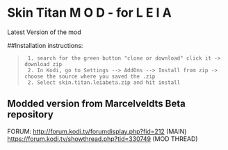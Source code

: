# Skin Titan M O D - for L E I A
Latest Version of the mod

##Installation instructions:
>
>      1. search for the green button "clone or download" click it -> download zip
>      2. In Kodi, go to Settings --> AddOns --> Install from zip -> choose the source where you saved the .zip
>      2. Select skin.titan.leiabeta.zip and hit install


## Modded version from Marcelveldts Beta repository

FORUM:	http://forum.kodi.tv/forumdisplay.php?fid=212 (MAIN)
		https://forum.kodi.tv/showthread.php?tid=330749 (MOD THREAD)
